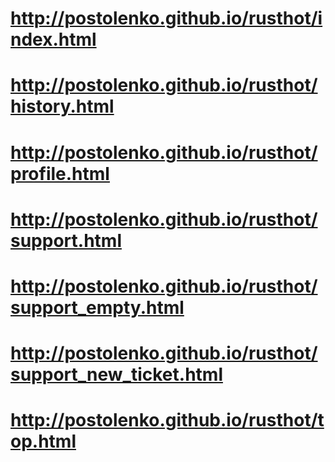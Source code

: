# http://postolenko.github.io/rusthot/index.html
# http://postolenko.github.io/rusthot/history.html
# http://postolenko.github.io/rusthot/profile.html
# http://postolenko.github.io/rusthot/support.html
# http://postolenko.github.io/rusthot/support_empty.html
# http://postolenko.github.io/rusthot/support_new_ticket.html
# http://postolenko.github.io/rusthot/top.html